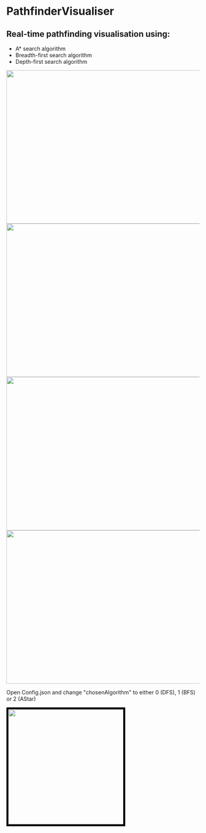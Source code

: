 # PathfinderVisualiser
## Real-time pathfinding visualisation using:
* A* search algorithm
* Breadth-first search algorithm
* Depth-first search algorithm


<img src="https://github.com/basiav/PathfinderVisualiser/blob/master/DFSAction.png" data-canonical-src="https://github.com/basiav/PathfinderVisualiser/blob/master/DFSAction.png" width="550" height="400" />


<img src="https://github.com/basiav/PathfinderVisualiser/blob/master/DFSBusyAction.png" data-canonical-src="https://github.com/basiav/PathfinderVisualiser/blob/master/DFSBusyAction.png" width="550" height="400" />


<img src="https://github.com/basiav/PathfinderVisualiser/blob/master/AStarAction.png" data-canonical-src="https://github.com/basiav/PathfinderVisualiser/blob/master/AStarAction.png" width="550" height="400" />

<img src="https://github.com/basiav/PathfinderVisualiser/blob/master/BFSAction.png" data-canonical-src="https://github.com/basiav/PathfinderVisualiser/blob/master/BFSAction.png" width="550" height="400" />

Open Config.json and change "chosenAlgorithm" to either 0 (DFS), 1 (BFS) or 2 (AStar)

<img src="https://github.com/basiav/PathfinderVisualiser/blob/master/Configure.png" data-canonical-src="https://github.com/basiav/PathfinderVisualiser/blob/master/Configure.png" width="300" height="300" style="border:5px solid black" />


